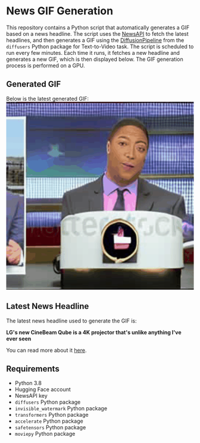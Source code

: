 # News GIF Generation
This repository contains a Python script that automatically generates a GIF based on a news headline. The script uses the [NewsAPI](https://newsapi.org/) to fetch the latest headlines, and then generates a GIF using the [DiffusionPipeline](https://github.com/huggingface/diffusers) from the `diffusers` Python package for Text-to-Video task.
The script is scheduled to run every few minutes. Each time it runs, it fetches a new headline and generates a new GIF, which is then displayed below. The GIF generation process is performed on a GPU.

## Generated GIF
Below is the latest generated GIF:
![Generated GIF](output.gif?raw=true&v=1703979235)

## Latest News Headline
The latest news headline used to generate the GIF is:

**LG's new CineBeam Qube is a 4K projector that's unlike anything I've ever seen**

You can read more about it [here](https://www.zdnet.com/home-and-office/home-entertainment/lgs-new-cinebeam-qube-is-a-4k-projector-thats-unlike-anything-ive-ever-seen/).

## Requirements
- Python 3.8
- Hugging Face account
- NewsAPI key
- `diffusers` Python package
- `invisible_watermark` Python package
- `transformers` Python package
- `accelerate` Python package
- `safetensors` Python package
- `moviepy` Python package
